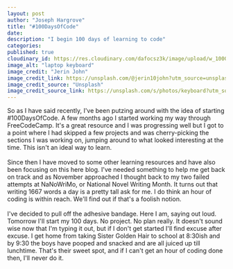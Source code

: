 ```yaml
---
layout: post
author: "Joseph Hargrove"
title: "#100DaysOfCode"
date:
description: "I begin 100 days of learning to code"
categories: 
published: true
cloudinary_id: https://res.cloudinary.com/dafocsz3k/image/upload/w_1000,ar_1:1,c_fill,g_auto,e_art:hokusai/v1668036955/jerin-john-RGUE3waNL98-unsplash_t60klr.jpg
image_alt: "laptop keyboard"
image_credit: "Jerin John"
image_credit_link: https://unsplash.com/@jerin10john?utm_source=unsplash&utm_medium=referral&utm_content=creditCopyText
image_credit_source: "Unsplash"
image_credit_source_link: https://unsplash.com/s/photos/keyboard?utm_source=unsplash&utm_medium=referral&utm_content=creditCopyText
---
```

So as I have said recently, I've been putzing around with the idea of starting #100DaysOfCode. A few months ago I started working my way through FreeCodeCamp. It's a great resource and I was progressing well but I got to a point where I had skipped a few projects and was cherry-picking the sections I was working on, jumping around to what looked interesting at the time. This isn't an ideal way to learn.   
<br>
Since then I have moved to some other learning resources and have also been focusing on this here blog. I've needed something to help me get back on track and as November approached I thought back to my two failed attempts at NaNoWriMo, or National Novel Writing Month. It turns out that writing 1667 words a day is a pretty tall ask for me. I do think an hour of coding is within reach. We'll find out if that's a foolish notion.   
<br>
I've decided to pull off the adhesive bandage. Here I am, saying out loud. Tomorrow I'll start my 100 days. No project. No plan really. It doesn't sound wise now that I'm typing it out, but if I don't get started I'll find excuse after excuse. I get home from taking Sister Golden Hair to school at 8:30ish and by 9:30 the boys have pooped and snacked and are all juiced up till lunchtime. That's their sweet spot, and if I can't get an hour of coding done then, I'll never do it.